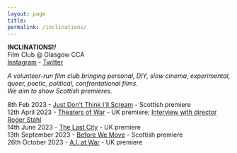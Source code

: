 ```yaml
---  
layout: page  
title:  
permalink: /inclinations/  
---  
```


**INCLINATIONS!_!_**  
Film Club @ Glasgow CCA  
[Instagram](https://www.instagram.com/inclinations_film_club/) - [Twitter](https://twitter.com/inclinations_fc)  
    
_A volunteer-run film club bringing personal, DIY, slow cinema, experimental, queer, poetic, political, confrontational films.  
We aim to show Scottish premieres._  
  
8th Feb 2023 - [Just Don't Think I'll Scream](https://www.cca-glasgow.com/programme/just-dont-think-ill-scream) - Scottish premiere  
12th April 2023 - [Theaters of War](https://www.cca-glasgow.com/programme/theaters-of-war) - UK premiere; [Interview with director Roger Stahl](https://www.conter.scot/2023/4/10/theatres-of-war-exposing-the-military-entertainment-complex/)  
14th June 2023 - [The Last City](https://www.cca-glasgow.com/programme/the-last-city) - UK premiere  
13th September 2023 - [Before We Move](https://www.cca-glasgow.com/programme/before-we-move) - Scottish premiere  
26th October 2023 - [A.I. at War](https://www.cca-glasgow.com/programme/a-i-at-war) - UK premiere  

